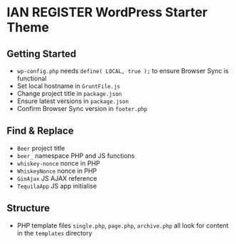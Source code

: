 IAN REGISTER WordPress Starter Theme
===



Getting Started
---------------

* `wp-config.php` needs `define( LOCAL, true );` to ensure Browser Sync is functional
* Set local hostname in `GruntFile.js`
* Change project title in `package.json`
* Ensure latest versions in `package.json`
* Confirm Browser Sync version in `footer.php`



Find & Replace
--------------

* `Beer`				project title
* `beer_`				namespace PHP and JS functions
* `whiskey-nonce`		nonce in PHP
* `WhiskeyNonce`		nonce in PHP 
* `GinAjax`				JS AJAX reference
* `TequilaApp`			JS app initialise



Structure
---------

* PHP template files `single.php`, `page.php`, `archive.php` all look for content in the `templates` directory


